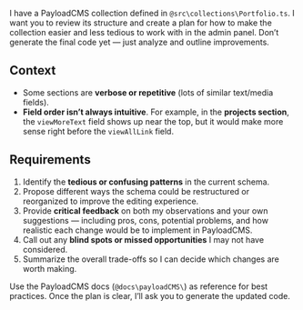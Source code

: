 I have a PayloadCMS collection defined in `@src\collections\Portfolio.ts`. I want you to review its structure and create a plan for how to make the collection easier and less tedious to work with in the admin panel. Don’t generate the final code yet — just analyze and outline improvements.

## Context

- Some sections are **verbose or repetitive** (lots of similar text/media fields).
- **Field order isn’t always intuitive**. For example, in the **projects section**, the `viewMoreText` field shows up near the top, but it would make more sense right before the `viewAllLink` field.

## Requirements

1. Identify the **tedious or confusing patterns** in the current schema.
2. Propose different ways the schema could be restructured or reorganized to improve the editing experience.
3. Provide **critical feedback** on both my observations and your own suggestions — including pros, cons, potential problems, and how realistic each change would be to implement in PayloadCMS.
4. Call out any **blind spots or missed opportunities** I may not have considered.
5. Summarize the overall trade-offs so I can decide which changes are worth making.

Use the PayloadCMS docs (`@docs\payloadCMS\`) as reference for best practices. Once the plan is clear, I’ll ask you to generate the updated code.
